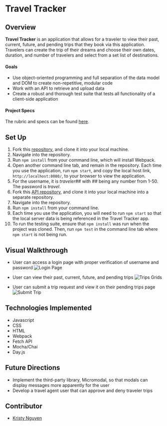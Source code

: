 # Travel Tracker

## Overview
**Travel Tracker** is an application that allows for a traveler to view their past, current, future, and pending trips that they book via this application. Travelers can create the trip of their dreams and choose their own dates, duration, and number of travelers and select from a set list of destinations.

#### Goals
- Use object-oriented programming and full separation of the data model and DOM to create non-repetitive, modular code
- Work with an API to retrieve and upload data
- Create a robust and thorough test suite that tests all functionality of a client-side application

#### Project Specs
The rubric and specs can be found [here](https://frontend.turing.edu/projects/travel-tracker.html).

## Set Up
1. Fork this [repository](https://github.com/kpn678/travel-tracker.git), and clone it into your local machine.
2. Navigate into the repository.
3. Run `npm install` from your command line, which will install Webpack.
4. Open another command line tab, and remain in the repository. Each time you use the application, run `npm start`, and copy the local host link, `http://localhost:8080/`, to your browser to view the application.
5. For the username, it is *traveler##* with *##* being any number from 1-50. The password is *travel*.
6. Fork this [API repository](https://github.com/turingschool-examples/travel-tracker-api.git), and clone it into your local machine into a separate repository.
7. Navigate into the repository.
8. Run `npm install` from your command line.
9. Each time you use the application, you will need to run `npm start` so that the local server data is being referenced in the Travel Tracker app.
10. To run the testing suite, ensure that `npm install` was run when the project was cloned. Then, run `npm test` in the command line tab where `npm start` is not being run.

## Visual Walkthrough
- User can access a login page with proper verification of username and password
![Login Page](src/images/Login-GIF.gif)

- User can view their past, current, future, and pending trips
![Trips Grids](src/images/Trips-Grid-GIF.gif)

- User can submit a trip request and view it on their pending trips page
![Submit Trip](src/images/Submit-Trip-GIF.gif)

## Technologies Implemented
- Javascript
- CSS
- HTML
- Webpack
- Fetch API
- Mocha/Chai
- Day.js

## Future Directions
- Implement the third-party library, Micromodal, so that modals can display messages more apparently for the user
- Develop a travel agent user that can approve and deny traveler trips

## Contributor
- [Kristy Nguyen](https://github.com/kpn678)
